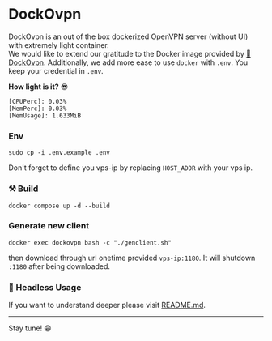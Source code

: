 # DockOvpn

DockOvpn is an out of the box dockerized OpenVPN server (without UI) with extremely light container.<br>
We would like to extend our gratitude to the Docker image provided by [🔐DockOvpn](https://github.com/dockovpn/dockovpn). Additionally, we add more ease to use `docker` with `.env`. You keep your credential in `.env`.<br>

**How light is it?** 😎
```
[CPUPerc]: 0.03%
[MemPerc]: 0.03%
[MemUsage]: 1.633MiB
```
### Env
```
sudo cp -i .env.example .env
```
Don't forget to define you vps-ip by replacing `HOST_ADDR` with your vps ip.
### ⚒️ Build
```
docker compose up -d --build
```
### Generate new client
```
docker exec dockovpn bash -c "./genclient.sh"
```
then download through url onetime provided `vps-ip:1180`. It will shutdown `:1180` after being downloaded.
### 📖 Headless Usage
If you want to understand deeper please visit [README.md](https://github.com/dockovpn/dockovpn/blob/master/README.md).
___
Stay tune! 😁